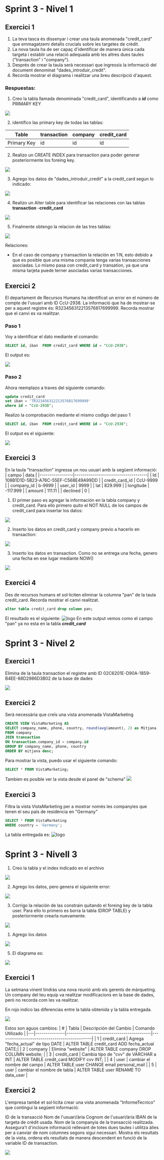 # Sprint 3 - Nivel 1

## Exercici 1
1. La teva tasca és dissenyar i crear una taula anomenada "credit_card" que emmagatzemi detalls crucials sobre les targetes de crèdit. 
2. La nova taula ha de ser capaç d'identificar de manera única cada targeta i establir una relació adequada amb les altres dues taules ("transaction" i "company"). 
3. Després de crear la taula serà necessari que ingressis la informació del document denominat "dades_introduir_credit". 
4. Recorda mostrar el diagrama i realitzar una breu descripció d'aquest.

### Respuestas:

1. Creo la tabla llamada denominada "credit_card", identificando a ***id*** como PRIMARY KEY

![](files_sprint3/S3N1E1a.png)

2. identifico las primary key de todas las tablas: 
   
|   Table   |transaction|company|credit_card|
|       -   |    -      |   -   |    -      |
|Primary Key|    id     |   id  |    id     |

2. Realizo un CREATE INDEX para transaction para poder generar posteriormente los foreing key.
   
![](files_sprint3/S3N1E1b.png )

3. Agrego los datos de "dades_introduir_credit" a la credit_card segun lo indicado:

![](files_sprint3/S3N1E1d.png)


4. Realizo un Alter table para identificar las relaciones con las tablas        
**transaction** -**credit_card**

![](files_sprint3/S3N1E1c.png)


5. Finalmente obtengo la relacion de las tres tablas: 

![](files_sprint3/S3N1E1.png)


Relaciones:
- En el caso de company y transaction la relación en 1:N, esto debido a que es posible que una misma compania tenga varias transacciones asociadas. Lo mismo pasa con credit_card y transation, ya que una misma tarjeta puede terner asociadas varias transacciones.



## Exercici 2
El departament de Recursos Humans ha identificat un error en el número de compte de l'usuari amb ID CcU-2938. La informació que ha de mostrar-se per a aquest registre és: R323456312213576817699999. Recorda mostrar que el canvi es va realitzar.


### Paso 1

Voy a identificar el dato mediante el comando:
```sql
SELECT id, iban  FROM credit_card WHERE id = "CcU-2938";
```
El output es:

![](files_sprint3/S3N1E2a.png)

### Paso 2
Ahora reemplazo a traves del siguiente comando: 

```sql
update credit_card 
set iban = 'TR323456312213576817699999' 
where id = "CcU-2938";
```
Realizo la comprobación mediante el mismo codigo del paso 1

```sql
SELECT id, iban  FROM credit_card WHERE id = "CcU-2938";
```
El output es el siguiente: 

![](files_sprint3/S3N1E2b.png)


## Exercici 3
En la taula "transaction" ingressa un nou usuari amb la següent informació:     
| campo           | data                                |
|-----------------|-------------------------------------|
| Id              | 108B1D1D-5B23-A76C-55EF-C568E49A99DD |
| credit_card_id  | CcU-9999                            |
| company_id      | b-9999                              |
| user_id         | 9999                                |
| lat             | 829.999                             |
| longitude       | -117.999                            |
| amount          | 111.11                              |
| declined        | 0                                   |


1. El primer paso es agregar la información en la tabla company y credit_card. Para ello primero quito el NOT NULL de los campos de credit_card para insertar los datos:

![](files_sprint3/S3N1E3a.png)

2. Inserto los datos en credit_card y company previo a hacerlo en transaction:

![](files_sprint3/S3N1E3b.png)

3. Inserto los datos en transaction. Como no se entrega una fecha, genero una fecha en ese lugar mediante NOW()

![](files_sprint3/S3N1E3c.png)


## Exercici 4
Des de recursos humans et sol·liciten eliminar la columna "pan" de la taula credit_card. Recorda mostrar el canvi realitzat.
```sql
alter table credit_card drop column pan;
```
El resultado es el siguiente:
![logo](files_sprint3/S3N1E4.png)
En este output vemos como el campo "pan" ya no esta en la tabla _**credit_card**_



# Sprint 3 - Nivel 2

## Exercici 1

Elimina de la taula transaction el registre amb ID 02C6201E-D90A-1859-B4EE-88D2986D3B02 de la base de dades

![](files_sprint3/S3N2E1.png)

## Exercici 2

Serà necessària que creïs una vista anomenada VistaMarketing 
```sql
CREATE VIEW VistaMarketing AS 
SELECT company_name, phone, country, round(avg(amount), 2) as Mitjana
FROM company
JOIN transaction
ON transaction.company_id = company.id
GROUP BY company_name, phone, country
ORDER BY mitjana desc;
```
Para mostrar la vista, puedo usar el siguiente comando:
```sql
SELECT * FROM VistaMarketing;
```
Tambien es posible ver la vista desde el panel de "schema"
![](files_sprint3/S3N2E2.png)

## Exercici 3

Filtra la vista VistaMarketing per a mostrar només les companyies que tenen el seu país de residència en "Germany"

```sql
SELECT * FROM VistaMarketing
WHERE country = 'Germany';
```

La tabla entregada es: 
![logo](files_sprint3/S3N2E3.png)


# Sprint 3 - Nivell 3



1. Creo la tabla y el index indicado en el archivo

![](files_sprint3/S3N3E1a.png)

2. Agrego los datos, pero genera el siguiente error:

![](files_sprint3/S3N3E1b.png)

3. Corrigo la relación de las constrain quitando el foreing key de la tabla user. Para ello lo primero es borra la tabla (DROP TABLE) y posteriormente crearla nuevamente.

![](files_sprint3/S3N3E1c.png)


1. Agrego los datos

![](files_sprint3/S3N3E1d.png)

5. El diagrama es: 

![](files_sprint3/S3N3E1e.png)

## Exercici 1

La setmana vinent tindràs una nova reunió amb els gerents de màrqueting. Un company del teu equip va realitzar modificacions en la base de dades, però no recorda com les va realitzar. 

En rojo indico las diferencias entre la tabla obtenida y la tabla entregada.

![](files_sprint3/S3N3E1.png)

Estos son aguos cambios:
| # | Tabla         | Descripción del Cambio                    | Comando Utilizado                             |
|---|---------------|-------------------------------------------|-----------------------------------------------|
| 1 | credit_card   | Agrega "fecha_actual" de tipo DATE        | ALTER TABLE credit_card ADD fecha_actual DATE;|
| 2 | company       | Elimina "website"                         | ALTER TABLE company DROP COLUMN website;      |
| 3 | credit_card   | Cambia tipo de "cvv" de VARCHAR a INT     | ALTER TABLE credit_card MODIFY cvv INT;       |
| 4 | user          | cambiar el nombre del campo               | ALTER TABLE user CHANGE email personal_mail   |
| 5 | user          | cambiar el nombre de tabla                | ALTER TABLE user RENAME TO data_user          | 


## Exercici 2
L'empresa també et sol·licita crear una vista anomenada "InformeTecnico" que contingui la següent informació:

ID de la transacció
Nom de l'usuari/ària
Cognom de l'usuari/ària
IBAN de la targeta de crèdit usada.
Nom de la companyia de la transacció realitzada.
Assegura't d'incloure informació rellevant de totes dues taules i utilitza àlies per a canviar de nom columnes segons sigui necessari.
Mostra els resultats de la vista, ordena els resultats de manera descendent en funció de la variable ID de transaction.


![](files_sprint3/S3N3E2.png)